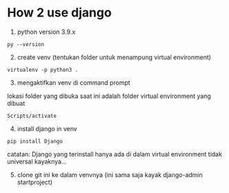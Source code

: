 # How 2 use django

1. python version 3.9.x
```
py --version
```

2. create venv (tentukan folder untuk menampung virtual environment)
```
virtualenv -p python3 .
```

3. mengaktifkan venv di command prompt

lokasi folder yang dibuka saat ini adalah folder virtual environment yang dibuat
```
Scripts/activate
```

4. install django in venv
```
pip install Django
```
catatan: Django yang terinstall hanya ada di dalam virtual environment tidak universal kayaknya...

5. clone git ini ke dalam venvnya (ini sama saja kayak django-admin startproject)

